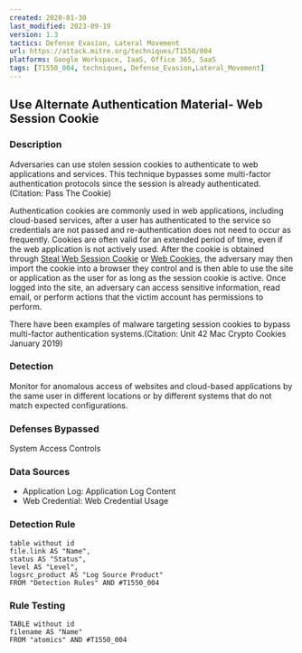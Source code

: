 ```yaml
---
created: 2020-01-30
last_modified: 2023-09-19
version: 1.3
tactics: Defense Evasion, Lateral Movement
url: https://attack.mitre.org/techniques/T1550/004
platforms: Google Workspace, IaaS, Office 365, SaaS
tags: [T1550_004, techniques, Defense_Evasion,Lateral_Movement]
---
```


## Use Alternate Authentication Material- Web Session Cookie

### Description

Adversaries can use stolen session cookies to authenticate to web applications and services. This technique bypasses some multi-factor authentication protocols since the session is already authenticated.(Citation: Pass The Cookie)

Authentication cookies are commonly used in web applications, including cloud-based services, after a user has authenticated to the service so credentials are not passed and re-authentication does not need to occur as frequently. Cookies are often valid for an extended period of time, even if the web application is not actively used. After the cookie is obtained through [Steal Web Session Cookie](https://attack.mitre.org/techniques/T1539) or [Web Cookies](https://attack.mitre.org/techniques/T1606/001), the adversary may then import the cookie into a browser they control and is then able to use the site or application as the user for as long as the session cookie is active. Once logged into the site, an adversary can access sensitive information, read email, or perform actions that the victim account has permissions to perform.

There have been examples of malware targeting session cookies to bypass multi-factor authentication systems.(Citation: Unit 42 Mac Crypto Cookies January 2019)

### Detection

Monitor for anomalous access of websites and cloud-based applications by the same user in different locations or by different systems that do not match expected configurations.

### Defenses Bypassed

System Access Controls

### Data Sources

  - Application Log: Application Log Content
  -  Web Credential: Web Credential Usage
### Detection Rule

```dataview
table without id
file.link AS "Name",
status AS "Status",
level AS "Level",
logsrc_product AS "Log Source Product"
FROM "Detection Rules" AND #T1550_004
```

### Rule Testing

```dataview
TABLE without id
filename AS "Name"
FROM "atomics" AND #T1550_004
```

